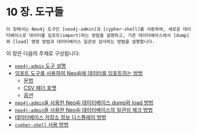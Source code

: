 # 10 장. 도구들
```
이 장에서는 Neo4j 도구인 [neo4j-admin]과 [cypher-shell]를 사용하여, 새로운 데이터베이스로 데이터를 임포트(import)하는 방법을 설명하고, 기존 데이터베이스에서 [dump]와 [load] 명령 방법과 데이터베이스 일관성 검사하는 방법을 설명합니다.
```
이 장은 다음의 주제로 구성됩니다:

* [`neo4j-admin` 도구 설명](/tools/neo4j-admin.md)
* [임포트 도구를 사용하여 Neo4j에 데이터를 임포트하는 방법](/tools/import.md)
  - [문법](/tools/import/syntax.md)
  - [CSV 헤더 포맷](tools/import/file-header-format.md)
  - [옵션](/tools/import/options.md)
* [`neo4j-admin`을 사용한 Neo4j 데이터베이스 dump와 load 방법](/tools/dump-load.md)
* [`neo4j-admin`을 사용한 Neo4j 데이터베이스의 일관성 체크 방법](/tools/consistency-checker.md)
* [데이터베이스 저장소 정보 디스플레이 방법](/tools/store-info.md)
* [`cypher-shell` 사용 방법](/tools/cypher-shell.md)
